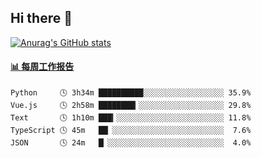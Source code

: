 ## Hi there 👋

[![Anurag's GitHub stats](https://github-readme-stats-orilights.vercel.app/api?username=orilights)](https://github.com/anuraghazra/github-readme-stats)

<!--
**OriLight152/OriLight152** is a ✨ _special_ ✨ repository because its `README.md` (this file) appears on your GitHub profile.

Here are some ideas to get you started:

- 🔭 I’m currently working on ...
- 🌱 I’m currently learning ...
- 👯 I’m looking to collaborate on ...
- 🤔 I’m looking for help with ...
- 💬 Ask me about ...
- 📫 How to reach me: ...
- 😄 Pronouns: ...
- ⚡ Fun fact: ...
-->

<!-- waka-box start -->
#### <a href="https://gist.github.com/92c8d5b388768c10efcba86e82b7c4fb" target="_blank">📊 每周工作报告</a>
```text
Python     🕓 3h34m ██████████░░░░░░░░░░░░░░░░░░ 35.9%
Vue.js     🕓 2h58m ████████▎░░░░░░░░░░░░░░░░░░░ 29.8%
Text       🕓 1h10m ███▎░░░░░░░░░░░░░░░░░░░░░░░░ 11.8%
TypeScript 🕓 45m   ██▏░░░░░░░░░░░░░░░░░░░░░░░░░  7.6%
JSON       🕓 24m   █▏░░░░░░░░░░░░░░░░░░░░░░░░░░  4.0%
```
<!-- Powered by https://github.com/journey-ad/waka-box-go . -->
<!-- waka-box end -->
